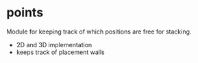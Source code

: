 # points
Module for keeping track of which positions are free for stacking.

 * 2D and 3D implementation
 * keeps track of placement walls